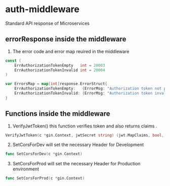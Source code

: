 # auth-middleware
Standard API response of Microservices
## errorResponse inside the middleware
1. The error code and error map reuired in the middleware
```go
const (
	ErrAuthorizationTokenEmpty   int = 20003
	ErrAuthorizationTokenInvalid int = 20004
)

var ErrorsMap = map[int]response.ErrorStruct{
	ErrAuthorizationTokenEmpty:   {ErrorMsg: "Authorization token not provided", RespCode: http.StatusUnauthorized},
	ErrAuthorizationTokenInvalid: {ErrorMsg: "Authorization token invalid", RespCode: http.StatusUnauthorized},
}
```




## Functions inside the middleware
1. VerifyJwtToken() this function verifies token and also returns claims .
```go
VerifyJwtToken(c *gin.Context, jwtSecret string) (jwt.MapClaims, bool, int, error)
```

2. SetCorsForDev will set the necessary Header for Development 
```go
func SetCorsForDev(c *gin.Context) 
```

3. SetCorsForProd will set the necessary Header for Production environment 
```go
func SetCorsForProd(c *gin.Context) 
```

